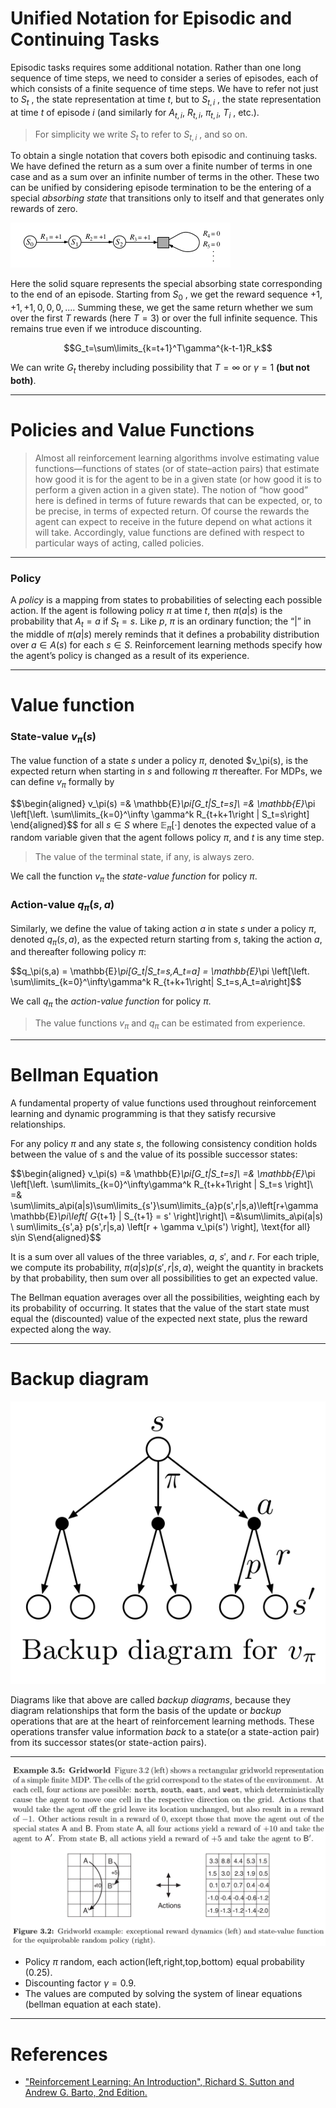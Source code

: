 # Unified Notation for Episodic and Continuing Tasks


Episodic tasks requires some additional notation. Rather than one long sequence of time steps, we need to consider a series of episodes, each of which consists of a finite sequence of time steps. We have to refer not just to $S_t$ , the state representation at time $t$, but to $S_{t,i}$ , the state representation at time $t$ of episode $i$ (and similarly for $A_{t,i}$,
$R_{t,i}$, $\pi_{t,i}$, $T_{i}$ , etc.). 
> For simplicity we write $S_t$ to refer to $S_{t,i}$ , and so on.


To obtain a single notation that covers both episodic and continuing tasks. We have defined the return as a sum over a finite number of terms in one case and as a sum over an infinite number of terms in the other. These two can be unified by considering episode termination to be the entering of a special *absorbing state* that transitions only to itself and that generates only rewards of zero.

![](./L11_01.png)

Here the solid square represents the special absorbing state corresponding to the end of an
episode. Starting from $S_0$ , we get the reward sequence $+1, +1, +1, 0, 0, 0, . . ..$ Summing
these, we get the same return whether we sum over the first $T$ rewards (here $T=3$) or
over the full infinite sequence. This remains true even if we introduce discounting.

$$G_t=\sum\limits_{k=t+1}^T\gamma^{k-t-1}R_k$$

We can write $G_t$ thereby including possibility that $T=\infty$ or $\gamma=1$ **(but not both)**.

---

# Policies and Value Functions

> Almost all reinforcement learning algorithms involve estimating value functions—functions of states (or of state–action pairs) that estimate how good it is for the agent to be in a given state (or how good it is to perform a given action in a given state). The notion of “how good” here is defined in terms of future rewards that can be expected, or, to be precise, in terms of expected return. Of course the rewards the agent can expect to receive in the future depend on what actions it will take. Accordingly, value functions are defined with respect to particular ways of acting, called policies.


---
### Policy
A *policy* is a mapping from states to probabilities of selecting each possible
action. If the agent is following policy $\pi$ at time $t$, then $\pi(a|s)$ is the probability that
$A_t = a$ if $S_t = s$. Like $p$, $\pi$ is an ordinary function; the “|” in the middle of $\pi(a|s)$ merely reminds that it defines a probability distribution over $a\in A(s)$ for each $s\in S$.
Reinforcement learning methods specify how the agent’s policy is changed as a result of
its experience.


---
# Value function
### State-value $v_\pi(s)$
The value function of a state $s$ under a policy $\pi$, denoted $v_\pi(s), is the expected return
when starting in $s$ and following $\pi$ thereafter. For MDPs, we can define $v_\pi$ formally by

$$\begin{aligned} v_\pi(s) =& \mathbb{E}_\pi[G_t|S_t=s]\\ =& \mathbb{E}_\pi \left[\left. \sum\limits_{k=0}^\infty \gamma^k R_{t+k+1\right | S_t=s\right] \end{aligned}$$
for all $s\in S$ where $\mathbb{E}_\pi[\cdot]$ denotes the expected value of a random variable given that the agent follows policy $\pi$, and $t$ is any time step.

> The value of the terminal state, if any, is always zero. 

We call the function $v_\pi$ the *state-value function* for policy $\pi$.

### Action-value $q_\pi(s,a)$


Similarly, we define the value of taking action $a$ in state $s$ under a policy $\pi$, denoted
$q_\pi(s, a)$, as the expected return starting from $s$, taking the action $a$, and thereafter
following policy $\pi$:


$$q_\pi(s,a) = \mathbb{E}_\pi[G_t|S_t=s,A_t=a] = \mathbb{E}_\pi \left[\left. \sum\limits_{k=0}^\infty\gamma^k R_{t+k+1\right| S_t=s,A_t=a\right]$$

We call $q_\pi$ the *action-value function* for policy $\pi$.

> The value functions $v_\pi$ and $q_\pi$ can be estimated from experience.


---
# Bellman Equation

A fundamental property of value functions used throughout reinforcement learning and dynamic programming is that they satisfy recursive relationships. 

For any policy $\pi$ and any state $s$, the following consistency condition holds between the value of s and the value of its possible successor states:

$$\begin{aligned} v_\pi(s) =& \mathbb{E}_\pi[G_t|S_t=s]\\
=& \mathbb{E}_\pi \left[\left. \sum\limits_{k=0}^\infty\gamma^k R_{t+k+1\right | S_t=s \right]\\
=& \sum\limits_a\pi(a|s)\sum\limits_{s'}\sum\limits_{a}p(s',r|s,a)\left[r+\gamma \mathbb{E}_\pi\left[ G_{t+1} | S_{t+1} = s' \right]\right]\\
=&\sum\limits_a\pi(a|s) \ sum\limits_{s',a} p(s',r|s,a) \left[r + \gamma v_\pi(s') \right], \text{for all} s\in S\end{aligned}$$

It is a sum over all values of the three variables, $a$, $s'$, and $r$. For each triple, we compute its probability, $\pi(a|s)p(s',r|s,a)$, weight the quantity in brackets by that probability, then sum over all possibilities to get an expected value.

The Bellman equation averages over all the possibilities, weighting each by its probability of occurring. It states that the value of the start state must equal the (discounted) value of the expected next state, plus the reward expected along the way.

---

# Backup diagram

![](./L11_02.png)

Diagrams like that above are called *backup diagrams*, because they diagram relationships that form the basis of the update or *backup* operations that are at the heart of reinforcement learning methods. These operations transfer value information *back* to a state(or a state-action pair) from its successor states(or state-action pairs).


---
![](./L11_03.png)


- Policy $\pi$ random, each action(left,right,top,bottom) equal probability $(0.25)$.
- Discounting factor $\gamma=0.9$.
- The values are computed by solving the system of linear equations (bellman equation at each state).
---
# References

- ["Reinforcement Learning: An Introduction", Richard S. Sutton and Andrew G. Barto, 2nd Edition.](https://inst.eecs.berkeley.edu/~cs188/sp20/assets/files/SuttonBartoIPRLBook2ndEd.pdf)






